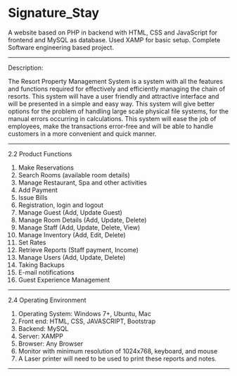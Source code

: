 # Signature_Stay

A website based on PHP in backend with HTML, CSS and JavaScript for frontend and MySQL as database. Used XAMP for basic setup. Complete Software engineering based project.

------------------------------------------------------------------------------------------------
Description:

The Resort Property Management System is a system with all the features and functions required for effectively and efficiently managing the chain of resorts. This system will have a user friendly and attractive interface and will be presented in a simple and easy way. This system will give better options for the problem
of handling large scale physical file systems, for the manual errors occurring in calculations. This system will ease the job of employees, make the transactions error-free and will be able to handle customers in a more convenient and quick manner.

------------------------------------------------------------------------------------------------
2.2 Product Functions
1. Make Reservations
2. Search Rooms (available room details)
3. Manage Restaurant, Spa and other activities
4. Add Payment
5. Issue Bills
6. Registration, login and logout
7. Manage Guest (Add, Update Guest)
8. Manage Room Details (Add, Update, Delete)
9. Manage Staff (Add, Update, Delete, View)
10. Manage Inventory (Add, Edit, Delete)
11. Set Rates
12. Retrieve Reports (Staff payment, Income)
13. Manage Users (Add, Update, Delete)
14. Taking Backups
15. E-mail notifications
16. Guest Experience Management

------------------------------------------------------------------------------------------------
2.4 Operating Environment
1. Operating System: Windows 7+, Ubuntu, Mac
2. Front end: HTML, CSS, JAVASCRIPT, Bootstrap
3. Backend: MySQL
4. Server: XAMPP
5. Browser: Any Browser
6. Monitor with minimum resolution of 1024x768, keyboard, and mouse
7. A Laser printer will need to be used to print these reports and notes.

------------------------------------------------------------------------------------------------
